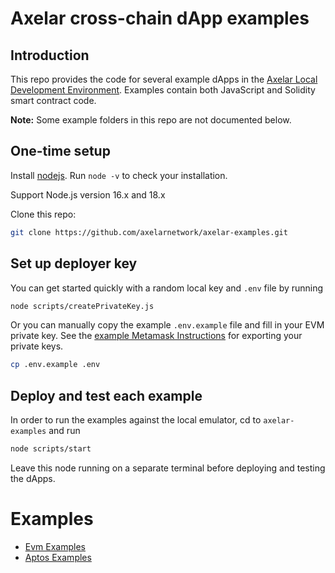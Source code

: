 # Axelar cross-chain dApp examples

## Introduction

This repo provides the code for several example dApps in the [Axelar Local Development Environment](https://github.com/axelarnetwork/axelar-local-dev). Examples contain both JavaScript and Solidity smart contract code.

**Note:** Some example folders in this repo are not documented below.

## One-time setup

Install [nodejs](https://nodejs.org/en/download/). Run `node -v` to check your installation.

Support Node.js version 16.x and 18.x

Clone this repo:

```bash
git clone https://github.com/axelarnetwork/axelar-examples.git
```

## Set up deployer key
You can get started quickly with a random local key and `.env` file by running

```bash
node scripts/createPrivateKey.js
```

Or you can manually copy the example `.env.example` file and fill in your EVM private key. See the [example Metamask Instructions](https://metamask.zendesk.com/hc/en-us/articles/360015289632-How-to-export-an-account-s-private-key) for exporting your private keys.

```bash
cp .env.example .env
```

## Deploy and test each example

In order to run the examples against the local emulator, cd to `axelar-examples` and run

```bash
node scripts/start
```

Leave this node running on a separate terminal before deploying and testing the dApps.

# Examples

-   [Evm Examples](/examples/evm/)
-   [Aptos Examples](/examples/aptos/)

